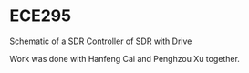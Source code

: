 # ECE295
Schematic of a SDR Controller of SDR with Drive

Work was done with Hanfeng Cai and Penghzou Xu together.

